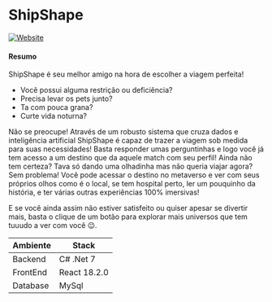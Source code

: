 # ShipShape


[![Website](https://shipshape.netlify.app/assets/ShipShape_Logo.83e27d70.png)](https://shipshape.netlify.app)

#### Resumo

ShipShape é seu melhor amigo na hora de escolher a viagem perfeita!
- Você possui alguma restrição ou deficiência? 
- Precisa levar os pets junto? 
- Ta com pouca grana?
- Curte vida noturna?

Não se preocupe!
Através de um robusto sistema que cruza dados e inteligência artificial ShipShape é capaz de trazer a viagem sob medida para suas necessidades!
Basta responder umas perguntinhas e logo você já tem acesso a um destino que da aquele match com seu perfil!
Ainda não tem certeza? Tava só dando uma olhadinha mas não queria viajar agora?
Sem problema!
Você pode acessar o destino no metaverso e ver com seus próprios olhos como é o local, se tem hospital perto, ler um pouquinho da história, e ter várias outras experiências 100% imersivas!

E se você ainda assim não estiver satisfeito ou quiser apesar se divertir mais, basta o clique de um botão para explorar mais universos que tem tuuudo a ver com você 😉.
</br>

| Ambiente | Stack |
| ------ | ------ |
| Backend | C# .Net 7 |
| FrontEnd | React 18.2.0 |
| Database | MySql |


